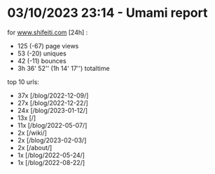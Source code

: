 # 03/10/2023 23:14 - Umami report
for www.shifeiti.com [24h] :

 - 125 (-67) page views
 - 53 (-20) uniques
 - 42 (-11) bounces
 - 3h 36' 52'' (1h 14' 17'') totaltime


top 10 urls:
 - 37x [/blog/2022-12-09/]
 - 27x [/blog/2022-12-22/]
 - 24x [/blog/2023-01-12/]
 - 13x [/]
 - 11x [/blog/2022-05-07/]
 - 2x [/wiki/]
 - 2x [/blog/2023-02-03/]
 - 2x [/about/]
 - 1x [/blog/2022-05-24/]
 - 1x [/blog/2022-08-22/]



